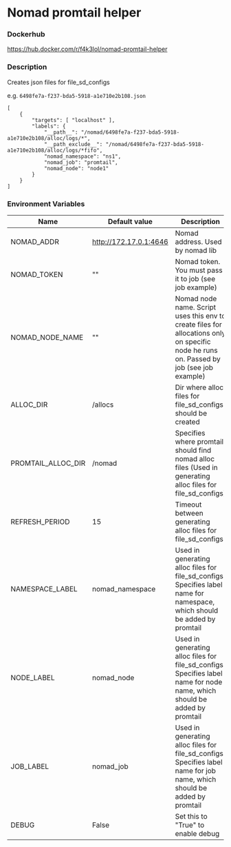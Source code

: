 # Nomad promtail helper

### Dockerhub
https://hub.docker.com/r/f4k3lol/nomad-promtail-helper

### Description
Creates json files for file_sd_configs

e.g. `6498fe7a-f237-bda5-5918-a1e710e2b108.json`
```
[
    {
        "targets": [ "localhost" ],
        "labels": {
            "__path__": "/nomad/6498fe7a-f237-bda5-5918-a1e710e2b108/alloc/logs/*",
            "__path_exclude__": "/nomad/6498fe7a-f237-bda5-5918-a1e710e2b108/alloc/logs/*fifo",
            "nomad_namespace": "ns1",
            "nomad_job": "promtail",
            "nomad_node": "node1"
        }
    }
]
```

### Environment Variables

| Name | Default value | Description |
| --- | --- | --- |
| NOMAD_ADDR | http://172.17.0.1:4646 | Nomad address. Used by nomad lib |
| NOMAD_TOKEN | "" | Nomad token. You must pass it to job (see job example) |
| NOMAD_NODE_NAME | "" | Nomad node name. Script uses this env to create files for allocations only on specific node he runs on. Passed by job (see job example) |
| ALLOC_DIR | /allocs | Dir where alloc files for file_sd_configs should be created |
| PROMTAIL_ALLOC_DIR | /nomad | Specifies where promtail should find nomad alloc files (Used in generating alloc files for file_sd_configs) |
| REFRESH_PERIOD | 15 | Timeout between generating alloc files for file_sd_configs |
| NAMESPACE_LABEL | nomad_namespace | Used in generating alloc files for file_sd_configs. Specifies label name for namespace, which should be added by promtail |
| NODE_LABEL | nomad_node | Used in generating alloc files for file_sd_configs. Specifies label name for node name, which should be added by promtail |
| JOB_LABEL | nomad_job | Used in generating alloc files for file_sd_configs. Specifies label name for job name, which should be added by promtail |
| DEBUG | False | Set this to "True" to enable debug |